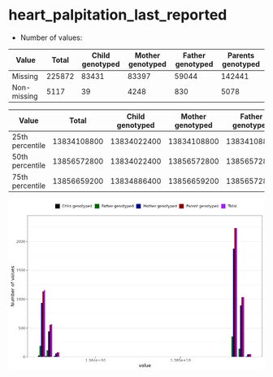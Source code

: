 # heart_palpitation_last_reported
- Number of values:

| Value | Total | Child genotyped | Mother genotyped | Father genotyped | Parents genotyped |
| ----- | ----- | --------------- | ---------------- | ---------------- |---------------- |
| Missing | 225872 | 83431 | 83397 | 59044 | 142441 |
| Non-missing | 5117 | 39 | 4248 | 830 | 5078 |

| Value | Total | Child genotyped | Mother genotyped | Father genotyped | Parents genotyped |
| ----- | ----- | --------------- | ---------------- | ---------------- |---------------- |
| 25th percentile | 13834108800 | 13834022400 | 13834108800 | 13834108800 | 13834108800 |
| 50th percentile | 13856572800 | 13834022400 | 13856572800 | 13856572800 | 13856572800 |
| 75th percentile | 13856659200 | 13834886400 | 13856659200 | 13856572800 | 13856659200 |



![](heart_palpitation_last_reported_n.png)




